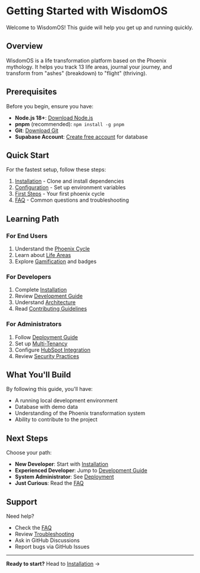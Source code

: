 # Getting Started with WisdomOS

Welcome to WisdomOS! This guide will help you get up and running quickly.

## Overview

WisdomOS is a life transformation platform based on the Phoenix mythology. It helps you track 13 life areas, journal your journey, and transform from "ashes" (breakdown) to "flight" (thriving).

## Prerequisites

Before you begin, ensure you have:

- **Node.js 18+**: [Download Node.js](https://nodejs.org/)
- **pnpm** (recommended): `npm install -g pnpm`
- **Git**: [Download Git](https://git-scm.com/)
- **Supabase Account**: [Create free account](https://supabase.com) for database

## Quick Start

For the fastest setup, follow these steps:

1. [Installation](./installation.md) - Clone and install dependencies
2. [Configuration](./configuration.md) - Set up environment variables
3. [First Steps](./first-steps.md) - Your first phoenix cycle
4. [FAQ](./faq.md) - Common questions and troubleshooting

## Learning Path

### For End Users
1. Understand the [Phoenix Cycle](../features/phoenix-cycle.md)
2. Learn about [Life Areas](../features/life-areas.md)
3. Explore [Gamification](../features/gamification.md) and badges

### For Developers
1. Complete [Installation](./installation.md)
2. Review [Development Guide](../guides/development/README.md)
3. Understand [Architecture](../architecture/system-design.md)
4. Read [Contributing Guidelines](../contributing/README.md)

### For Administrators
1. Follow [Deployment Guide](../guides/deployment/README.md)
2. Set up [Multi-Tenancy](../features/multi-tenancy.md)
3. Configure [HubSpot Integration](../features/hubspot-integration.md)
4. Review [Security Practices](../security/README.md)

## What You'll Build

By following this guide, you'll have:

- A running local development environment
- Database with demo data
- Understanding of the Phoenix transformation system
- Ability to contribute to the project

## Next Steps

Choose your path:

- **New Developer**: Start with [Installation](./installation.md)
- **Experienced Developer**: Jump to [Development Guide](../guides/development/README.md)
- **System Administrator**: See [Deployment](../guides/deployment/README.md)
- **Just Curious**: Read the [FAQ](./faq.md)

## Support

Need help?
- Check the [FAQ](./faq.md)
- Review [Troubleshooting](../guides/development/debugging.md)
- Ask in GitHub Discussions
- Report bugs via GitHub Issues

---

**Ready to start?** Head to [Installation](./installation.md) →
